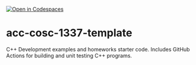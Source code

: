 [![Open in Codespaces](https://classroom.github.com/assets/launch-codespace-f4981d0f882b2a3f0472912d15f9806d57e124e0fc890972558857b51b24a6f9.svg)](https://classroom.github.com/open-in-codespaces?assignment_repo_id=9803896)
# acc-cosc-1337-template
C++ Development examples and homeworks starter code.  Includes GitHub Actions for building and unit testing C++ programs.

